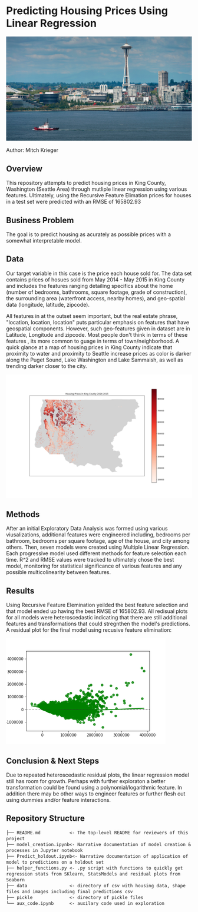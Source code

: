 # Predicting Housing Prices Using Linear Regression

![puget_sound_seattle](data/puget_sound_seattle.jpg)

Author: Mitch Krieger

## Overview
This repository attempts to predict housing prices in King County, Washington (Seattle Area) through mutliple linear regression using various features. Ultimately, using the Recursive Feature Elimation prices for houses in a test set were predicted with an RMSE of 165802.93

## Business Problem
The goal is to predict housing as acurately as possible prices with a somewhat interpretable model.

## Data 

Our target variable in this case is the price each house sold for. The data set contains prices of hosues sold from May 2014 - May 2015 in King County and includes the features ranging detailing specifics about the home (number of bedrooms, bathrooms, square footage, grade of construction), the surrounding area (waterfront access, nearby homes), and geo-spatial data (longitude, latitude, zipcode).

All features in at the outset seem important, but the real estate phrase, "location, location, location" puts particular emphasis on features that have geospatial components. However, such geo-features given in dataset are in Latitude, Longitude and zipcode. Most people don't think in terms of these features , its more common to guage in terms of town/neighborhood. A quick glance at a map of housing prices in King County indicate that proximity to water and proximity to Seattle increase prices as color is darker along the Puget Sound, Lake Washington and Lake Sammaish, as well as trending darker closer to the city.

![prices_map](/data/king_county.png)

## Methods

After an initial Exploratory Data Analysis was formed using various viusalizations, additional features were engineered including, bedrooms per bathroom, bedrooms per square footage, age of the house, and city among others. Then, seven models were created using Multiple Linear Regression. Each progressive model used different methods for feature selection each time. R^2 and RMSE values were tracked to ultimately chose the best model, monitoring for statistical significance of various features and any possible multicolinearity between features.

## Results

Using Recursive Feature Elemination yeilded the best feature selection and that model ended up having the best RMSE of 165802.93. All redisual plots for all models were heteroscedastic indicating that there are still additional features and transformations that could stregnthen the model's predictions. A residual plot for the final model using recusive feature elimination:

![residual_plot](/data/final_model_residual.png)

## Conclusion & Next Steps

Due to repeated heteroscedastic residual plots, the linear regression model still has room for growth. Perhaps with further exploraton a better transformation could be found using a polynomial/logarithmic feature. In addition there may be other ways to engineer features or further flesh out using dummies and/or feature interactions.

## Repository Structure

```
├── README.md           <- The top-level README for reviewers of this project
├── model_creation.ipynb<- Narrative documentation of model creation &  processes in Jupyter notebook
├── Predict_holdout.ipynb<- Narrative documentation of application of model to predictions on a holdout set
├── helper_functions.py <- .py script with functions to quickly get regression stats from SKlearn, StatsModels and residual plots from Seaborn
├── data                <- directory of csv with housing data, shape files and images including final predictions csv
├── pickle              <- directory of pickle files
└── aux_code.ipynb      <- auxilary code used in exploration
```

